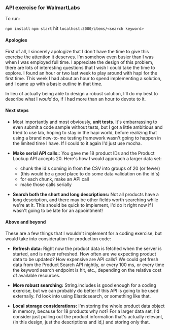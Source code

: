 ### API exercise for WalmartLabs

To run:

`npm install`
`npm start`
hit `localhost:3000/items/<search keyword>`


#### Apologies

First of all, I sincerely apologize that I don't have the time to give this exercise the attention it deserves. I'm somehow even busier than I was when I was employed full time. I appreciate the design of this problem, there are lots of interesting questions that I wish I could take the time to explore. I found an hour or two last week to play around with hapi for the first time. This week I had about an hour to spend implementing a solution, and I came up with a basic outline in that time.

In lieu of actually being able to design a robust solution, I'll do my best to describe what I *would* do, if I had more than an hour to devote to it.


#### Next steps

* Most importantly and most obviously, **unit tests**. It's embarrassing to even submit a code sample without tests, but I got a little ambitious and tried to use lab, hoping to stay in the hapi world, before realizing that using a brand new-to-me testing framework wasn't going to happen in the limited time I have. If I could to it again I'd just use mocha.

* **Make serial API calls:**: You gave me 18 product IDs and the Product Lookup API accepts 20. Here's how I would approach a larger data set:
  * chunk the id's coming in from the CSV into groups of 20 (or fewer)
  * (this would be a good place to do some data validation on the id's)
  * for each chunk, make an API call
  * make those calls serially

 * **Search both the short and long descriptions:** Not all products have a long description, and there may be other fields worth searching while we're at it. This should be quick to implement, I'd do it right now if I wasn't going to be late for an appointment!


#### Above and beyond

These are a few things that I wouldn't implement for a coding exercise, but would take into consideration for production code:

 * **Refresh data:** Right now the product data is fetched when the server is started, and is never refreshed. How often are we expecting product data to be updated? How expensive are API calls? We could get fresh data from the Product Search API nightly, or every 100 ms, or every time the keyword search endpoint is hit, etc., depending on the relative cost of available resources.

* **More robust searching:** String.includes is good enough for a coding exercise, but we can probably do better if this API is going to be used externally. I'd look into using Elasticsearch, or something like that.

* **Local storage considerations:** I'm storing the whole product data object in memory, because for 18 products why not? For a larger data set, I'd consider just pulling out the product information that's actually relevant, (in this design, just the descriptions and id,) and storing only that.
